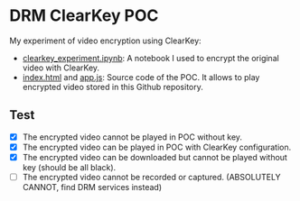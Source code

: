 # DRM ClearKey POC

My experiment of video encryption using ClearKey:

- [clearkey_experiment.ipynb](./clearkey_experiment.ipynb): A notebook I used to encrypt the original video with ClearKey.
- [index.html](./index.html) and [app.js](./app.js): Source code of the POC. It allows to play encrypted video stored in this Github repository.

## Test

- [x] The encrypted video cannot be played in POC without key.
- [x] The encrypted video can be played in POC with ClearKey configuration.
- [x] The encrypted video can be downloaded but cannot be played without key (should be all black).
- [ ] The encrypted video cannot be recorded or captured. (ABSOLUTELY CANNOT, find DRM services instead)
